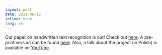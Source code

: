```yaml
---
layout: post
date: 2021-06-15
inline: true
lang: en
---
```



Our paper on handwritten text recognition is out! Check out [here](https://link.springer.com/chapter/10.1007%2F978-3-030-77961-0_13). A pre-print version can be found [here](https://arxiv.org/abs/2303.16256). Also, a talk about the project (in Polish) is available on [YouTube](https://www.youtube.com/watch?v=hflvlWzbDts).


